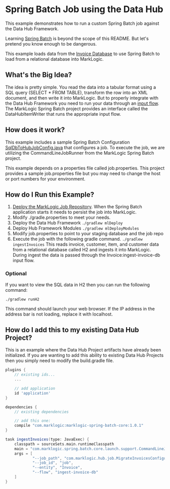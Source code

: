 # Spring Batch Job using the Data Hub

This example demonstrates how to run a custom Spring Batch job against the Data Hub Framework.

Learning [Spring Batch](http://docs.spring.io/spring-batch/reference/html/spring-batch-intro.html) is beyond the scope of this README. But let's pretend you know enough to be dangerous.

This example loads data from the [Invoice Database](./invoices-sql-diagram.jpg) to use Spring Batch to load from a relational database into MarkLogic. 

## What's the Big Idea?
The idea is pretty simple. You read the data into a tabular format using a SQL query (SELECT * FROM TABLE), transform the row into an XML document, and then write it into MarkLogic. But to properly integrate with the Data Hub Framework you need to run your data through an [input flow](https://github.com/marklogic-community/marklogic-data-hub/wiki/The-MarkLogic-Data-Hub-Overview#ingest). The MarkLogic Spring Batch project provides an interface called the DataHubItemWriter that runs the appropriate input flow.  

## How does it work?
This example includes a sample Spring Batch Configuration [SqlDbToHubJobConfig.java](https://github.com/marklogic-community/marklogic-data-hub/blob/develop/examples/spring-batch/src/main/java/com/marklogic/hub/job/SqlDbToHubJobConfig.java) that configures a job. To execute the job, we are utilizing the CommandLineJobRunner from the MarkLogic Spring Batch project.  

This example depends on a properties file called job.properties. This project provides a sample job.properties file but you may need to change the host or port numbers for your environment.  

## How do I Run this Example?

1. [Deploy the MarkLogic Job Repository](https://github.com/marklogic-community/marklogic-spring-batch/wiki/MarkLogicJobRepository). When the Spring Batch application starts it needs to persist the job into MarkLogic.  
1. Modify ./gradle.properties to meet your needs.
1. Deploy the Data Hub Framework `./gradlew mlDeploy`
1. Deploy Hub Framework Modules `./gradlew mlDeployModules`
1. Modify job.properties to point to your staging database and the job repo
1. Execute the job with the following gradle command. `./gradlew ingestInvoices`  This reads invoice, customer, item, and customer data from a relational database called H2 and ingests it into MarkLogic. During ingest the data is passed through the Invoice:ingest-invoice-db input flow.

### Optional
If you want to view the SQL data in H2 then you can run the following command:

```
./gradlew runH2
```

This command should launch your web browser. If the IP address in the address bar is not loading, replace it with localhost.

## How do I add this to my existing Data Hub Project?

This is an example where the Data Hub Project artifacts have already been initialized. If you are wanting to add this ability to existing Data Hub Projects then you simply need to modify the build.gradle file.

```gradle
plugins {
    // existing ids...
    ...

    // add application
    id 'application'
}

dependencies {
    // existing dependencies

    // add this one:
    compile "com.marklogic:marklogic-spring-batch-core:1.0.1"
}

task ingestInvoices(type: JavaExec) {
    classpath = sourceSets.main.runtimeClasspath
    main = "com.marklogic.spring.batch.core.launch.support.CommandLineJobRunner"
    args = [
            "--job_path", "com.marklogic.hub.job.MigrateInvoicesConfiguration",
            "--job_id", "job",
            "--entity", "Invoice",
            "--flow", "ingest-invoice-db"
    ]
}


```


